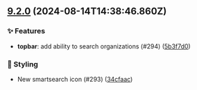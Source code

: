 ## [9.2.0](https://github.com/AxisCommunications/fluent-components/compare/506288d410bd523d862b0e753cc79f7fb6856ae6..5b3f7d0a2d5495018eca2c5b3d5bb9c82097e41b) (2024-08-14T14:38:46.860Z)

### ✨ Features

  - **topbar**: add ability to search organizations (#294) ([5b3f7d0](https://github.com/AxisCommunications/fluent-components/commit/5b3f7d0a2d5495018eca2c5b3d5bb9c82097e41b))

### 💄 Styling

  - New smartsearch icon (#293) ([34cfaac](https://github.com/AxisCommunications/fluent-components/commit/34cfaac79b0dfc93afbd9432d1709f10eeb1c47a))
